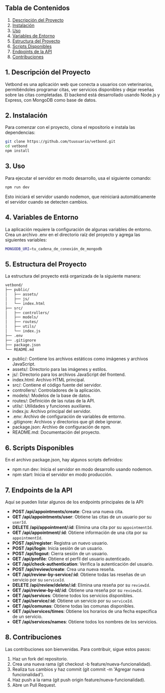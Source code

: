 ## Tabla de Contenidos
1. [Descripción del Proyecto](#1-descripción-del-proyecto)
2. [Instalación](#2-instalación)
3. [Uso](#3-uso)
4. [Variables de Entorno](#4-variables-de-entorno)
5. [Estructura del Proyecto](#5-estructura-del-proyecto)
6. [Scripts Disponibles](#6-scripts-disponibles)
7. [Endpoints de la API](#7-endpoints-de-la-api)
8. [Contribuciones](#8-contribuciones)

## 1. Descripción del Proyecto
Vetbond es una aplicación web que conecta a usuarios con veterinarios, permitiéndoles programar citas, ver servicios disponibles y dejar reseñas sobre las citas completadas. El backend está desarrollado usando Node.js y Express, con MongoDB como base de datos.

## 2. Instalación
Para comenzar con el proyecto, clona el repositorio e instala las dependencias:

```bash
git clone https://github.com/tuusuario/vetbond.git
cd vetbond
npm install
```

## 3. Uso

Para ejecutar el servidor en modo desarrollo, usa el siguiente comando:

```bash
npm run dev
````
Esto iniciará el servidor usando nodemon, que reiniciará automáticamente el servidor cuando se detecten cambios.

## 4. Variables de Entorno
La aplicación requiere la configuración de algunas variables de entorno. Crea un archivo .env en el directorio raíz del proyecto y agrega las siguientes variables:
```bash
MONGODB_URI=tu_cadena_de_conexión_de_mongodb
```

## 5. Estructura del Proyecto
La estructura del proyecto está organizada de la siguiente manera:

```bash
vetbond/
├── public/
│   ├── assets/
│   ├── js/
│   └── index.html
├── src/
│   ├── controllers/
│   ├── models/
│   ├── routes/
│   ├── utils/
│   └── index.js
├── .env
├── .gitignore
├── package.json
└── README.md
```
 * public/: Contiene los archivos estáticos como imágenes y archivos JavaScript.
 * assets/: Directorio para las imágenes y estilos.
 * js/: Directorio para los archivos JavaScript del frontend.
 * index.html: Archivo HTML principal.
 * src/: Contiene el código fuente del servidor.
 * controllers/: Controladores de la aplicación.
* models/: Modelos de la base de datos.
* routes/: Definición de las rutas de la API.
* utils/: Utilidades y funciones auxiliares.
* index.js: Archivo principal del servidor.
* .env: Archivo de configuración de variables de entorno.
* .gitignore: Archivos y directorios que git debe ignorar.
* package.json: Archivo de configuración de npm.
* README.md: Documentación del proyecto.

## 6. Scripts Disponibles
En el archivo package.json, hay algunos scripts definidos:

* npm run dev: Inicia el servidor en modo desarrollo usando nodemon.
* npm start: Inicia el servidor en modo producción.

## 7. Endpoints de la API
Aquí se pueden listar algunos de los endpoints principales de la API:

- **POST /api/appointments/create**: Crea una nueva cita.
- **GET /api/appointments/user**: Obtiene las citas de un usuario por su `userId`.
- **DELETE /api/appointment/:id**: Elimina una cita por su `appointmentId`.
- **GET /api/appointment/:id**: Obtiene información de una cita por su `appointmentId`.
- **POST /api/register**: Registra un nuevo usuario.
- **POST /api/login**: Inicia sesión de un usuario.
- **POST /api/logout**: Cierra sesión de un usuario.
- **GET /api/profile**: Obtiene el perfil del usuario autenticado.
- **GET /api/check-authentication**: Verifica la autenticación del usuario.
- **POST /api/review/create**: Crea una nueva reseña.
- **GET /api/review-by-service/:id**: Obtiene todas las reseñas de un servicio por su `serviceId`.
- **DELETE /api/review/delete/:id**: Elimina una reseña por su `reviewId`.
- **GET /api/review-by-id/:id**: Obtiene una reseña por su `reviewId`.
- **GET /api/services**: Obtiene todos los servicios disponibles.
- **GET /api/service/:id**: Obtiene un servicio por su `serviceId`.
- **GET /api/comunas**: Obtiene todas las comunas disponibles.
- **GET /api/services/times**: Obtiene los horarios de una fecha específica de un servicio.
- **GET /api/services/names**: Obtiene todos los nombres de los servicios.

## 8. Contribuciones
Las contribuciones son bienvenidas. Para contribuir, sigue estos pasos:

1. Haz un fork del repositorio.
1. Crea una nueva rama (git checkout -b feature/nueva-funcionalidad).
2. Realiza tus cambios y haz commit (git commit -m 'Agregar nueva funcionalidad').
3. Haz push a la rama (git push origin feature/nueva-funcionalidad).
4. Abre un Pull Request.
